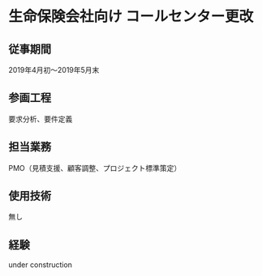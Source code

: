 # 生命保険会社向け コールセンター更改

## 従事期間

2019年4月初〜2019年5月末

## 参画工程

要求分析、要件定義

## 担当業務

PMO（見積支援、顧客調整、プロジェクト標準策定）

## 使用技術

無し

## 経験

under construction